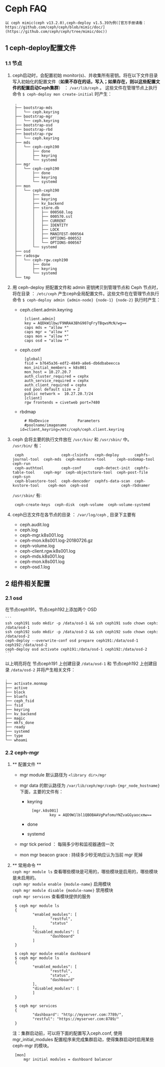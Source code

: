 # Ceph FAQ 
`以 ceph mimic(ceph v13.2.0),ceph-deploy v1.5.39为例([官方手册请看：https://github.com/ceph/ceph/blob/mimic/doc/](https://github.com/ceph/ceph/tree/mimic/doc))`
## 1 ceph-deploy配置文件
### 1.1 节点
1. ceph启动时，会配置初始 monitor(s)、并收集所有密钥。将在以下文件目录写入初始化的配置文件（**如果不存在的话，写入；如果存在，则以这些配置文件的配置启动Ceph集群**） ： `/var/lib/ceph` 。
这些文件在管理节点上执行命令  `$ ceph-deploy mon create-initial`  时产生：

	>	
		.
		├── bootstrap-mds
		│   └── ceph.keyring
		├── bootstrap-mgr
		│   └── ceph.keyring
		├── bootstrap-osd
		├── bootstrap-rbd
		├── bootstrap-rgw
		│   └── ceph.keyring
		├── mds
		│   └── ceph-ceph190
		│       ├── done
		│       ├── keyring
		│       └── systemd
		├── mgr
		│   └── ceph-ceph190
		│       ├── done
		│       ├── keyring
		│       └── systemd
		├── mon
		│   └── ceph-ceph190
		│       ├── done
		│       ├── keyring
		│       ├── kv_backend
		│       ├── store.db
		│       │   ├── 000568.log
		│       │   ├── 000570.sst
		│       │   ├── CURRENT
		│       │   ├── IDENTITY
		│       │   ├── LOCK
		│       │   ├── MANIFEST-000564
		│       │   ├── OPTIONS-000552
		│       │   └── OPTIONS-000567
		│       └── systemd
		├── osd
		├── radosgw
		│   └── ceph-rgw.ceph190
		│       ├── done
		│       ├── keyring
		│       └── systemd
		└── tmp
    >	

1. 用 ceph-deploy 把配置文件和 admin 密钥拷贝到管理节点和 Ceph 节点时，将在目录 ： `/etc/ceph` 产生ceph全局配置文件。这些文件在在管理节点执行命令  `$ ceph-deploy admin {admin-node} {node-1} {node-2}`  执行时产生：
	- ceph.client.admin.keyring  

		>	
			[client.admin]
	        key = AQDkW1lbw/F9NRAA3BhG907qFryTBqwsMcN/wg==
	        caps mds = "allow *"
	        caps mgr = "allow *"
	        caps mon = "allow *"
	        caps osd = "allow *"
	    >

	- ceph.conf

		>	
			[global]
			fsid = b7645a36-edf2-4849-a8e6-db6dbabeecca
			mon_initial_members = k8s001
			mon_host = 10.27.20.7
			auth_cluster_required = cephx
			auth_service_required = cephx
			auth_client_required = cephx
			osd pool default size = 2
			public network =  10.27.20.7/24
			[client]
			rgw frontends = civetweb port=7480
	    >

	- rbdmap

		>	
			# RbdDevice             Parameters
			#poolname/imagename     id=client,keyring=/etc/ceph/ceph.client.keyring
	    >	

1. ceph 会将主要的执行文件放在 `/usr/bin/` 和  `/usr/sbin/` 中。    
	`/usr/bin/` 有：

	>	
		ceph                 ceph-clsinfo   ceph-deploy       cephfs-journal-tool  ceph-mds  ceph-monstore-tool     ceph-osdomap-tool  ceph-run
		ceph-authtool        ceph-conf      ceph-detect-init  cephfs-table-tool    ceph-mgr  ceph-objectstore-tool  ceph-post-file     ceph-syn
		ceph-bluestore-tool  ceph-dencoder  cephfs-data-scan  ceph-kvstore-tool    ceph-mon  ceph-osd               ceph-rbdnamer
    >

	`/usr/sbin/` 有:

	>	
		ceph-create-keys  ceph-disk  ceph-volume  ceph-volume-systemd
    >
       
1. ceph日志文件在各节点的目录 ： `/var/log/ceph` , 目录下主要有

	- ceph.audit.log              
	- ceph.log             
	- ceph-mgr.k8s001.log  
	- ceph-mon.k8s001.log-20180726.gz  
	- ceph-volume.log
	- ceph-client.rgw.k8s001.log  
	- ceph-mds.k8s001.log  
	- ceph-mon.k8s001.log  
	- ceph-osd.1.log

## 2 组件相关配置
### 2.1 osd
在节点ceph191，节点ceph192上添加两个 OSD 

	```
	ssh ceph191 sudo mkdir -p /data/osd-1 && ssh ceph191 sudo chown ceph: /data/osd-1
	ssh ceph192 sudo mkdir -p /data/osd-2 && ssh ceph192 sudo chown ceph: /data/osd-2
	ceph-deploy --overwrite-conf osd prepare ceph191:/data/osd-1 ceph192:/data/osd-2
	ceph-deploy osd activate ceph191:/data/osd-1 ceph192:/data/osd-2
	```
以上明亮将在 节点ceph191 上创建目录 `/data/osd-1` 和 节点ceph192 上创建目录 `/data/osd-2` 并将产生相关文件：

>	
	.
	├── activate.monmap
	├── active
	├── block
	├── bluefs
	├── ceph_fsid
	├── fsid
	├── keyring
	├── kv_backend
	├── magic
	├── mkfs_done
	├── ready
	├── systemd
	├── type
	└── whoami
>

### 2.2 ceph-mgr
1. ** 配置文件 **  
	- mgr module 默认路径为 `<library dir>/mgr`  
	- mgr data 的默认路径为 `/var/lib/ceph/mgr/ceph-{mgr_node_hostname}` 下面，主要的文件有：
		- keyring  

			>	
				[mgr.k8s001]
				        key = AQD9W1lbl1QBOBAAVgPafomuYNZvaGGyaocxmw==
		    >

		- done 
		- systemd

	- mgr tick period ： 每隔多少秒和监视器通信一次  
	- mon mgr beacon grace : 持续多少秒无响应认为当前 mgr 死掉  

2. ** 常用命令 **  
`ceph mgr module ls`  查看哪些模块是可用的，哪些模块是启用的，哪些模块是未启用的。  
`ceph mgr module enable {module-name}`  启用模块    
`ceph mgr module disable {module-name}` 禁用模块   
`ceph mgr services`  查看模块提供的服务  

	>	
		$ ceph mgr module ls
		{
		        "enabled_modules": [
		                "restful",
		                "status"
		        ],
		        "disabled_modules": [
		                "dashboard"
		        ]
		}
	>	
		$ ceph mgr module enable dashboard
		$ ceph mgr module ls
		{
		        "enabled_modules": [
		                "restful",
		                "status",
		                "dashboard"
		        ],
		        "disabled_modules": [
		        ]
		}
	>	
		$ ceph mgr services
		{
		        "dashboard": "http://myserver.com:7789/",
		        "restful": "https://myserver.com:8789/"
		}
    >

	注：集群启动前，可以将下面的配置写入ceph.conf, 使用 mgr_initial_modules 配置程序来完成集群启动，使得集群启动时启用某些 ceph-mgr 的模块。
		
	>	
		[mon]
		    mgr initial modules = dashboard balancer
    >